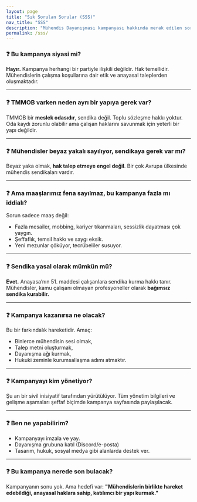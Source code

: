 ```yaml
---
layout: page
title: "Sık Sorulan Sorular (SSS)"
nav_title: "SSS"
description: "Mühendis Dayanışması kampanyası hakkında merak edilen sorular ve cevapları"
permalink: /sss/
---
```


### ❓ Bu kampanya siyasi mi?
**Hayır.** Kampanya herhangi bir partiyle ilişkili değildir. Hak temellidir. Mühendislerin çalışma koşullarına dair etik ve anayasal taleplerden oluşmaktadır.

---

### ❓ TMMOB varken neden ayrı bir yapıya gerek var?
TMMOB bir **meslek odasıdır**, sendika değil. Toplu sözleşme hakkı yoktur. Oda kaydı zorunlu olabilir ama çalışan haklarını savunmak için yeterli bir yapı değildir.

---

### ❓ Mühendisler beyaz yakalı sayılıyor, sendikaya gerek var mı?
Beyaz yaka olmak, **hak talep etmeye engel değil**. Bir çok Avrupa ülkesinde mühendis sendikaları vardır.

---

### ❓ Ama maaşlarımız fena sayılmaz, bu kampanya fazla mı iddialı?
Sorun sadece maaş değil:
- Fazla mesailer, mobbing, kariyer tıkanmaları, sessizlik dayatması çok yaygın.
- Şeffaflık, temsil hakkı ve saygı eksik.
- Yeni mezunlar çöküyor, tecrübeliler susuyor.

---

### ❓ Sendika yasal olarak mümkün mü?
**Evet.** Anayasa’nın 51. maddesi çalışanlara sendika kurma hakkı tanır.
Mühendisler, kamu çalışanı olmayan profesyoneller olarak **bağımsız sendika kurabilir.**

---

### ❓ Kampanya kazanırsa ne olacak?
Bu bir farkındalık hareketidir. Amaç:
- Binlerce mühendisin sesi olmak,
- Talep metni oluşturmak,
- Dayanışma ağı kurmak,
- Hukuki zeminle kurumsallaşma adımı atmaktır.

---

### ❓ Kampanyayı kim yönetiyor?
Şu an bir sivil inisiyatif tarafından yürütülüyor. Tüm yönetim bilgileri ve gelişme aşamaları şeffaf biçimde kampanya sayfasında paylaşılacak.

---

### ❓ Ben ne yapabilirim?
- Kampanyayı imzala ve yay.
- Dayanışma grubuna katıl (Discord/e-posta)
- Tasarım, hukuk, sosyal medya gibi alanlarda destek ver.

---

### ❓ Bu kampanya nerede son bulacak?
Kampanyanın sonu yok. Ama hedefi var:
**"Mühendislerin birlikte hareket edebildiği, anayasal haklara sahip, katılımcı bir yapı kurmak."**

